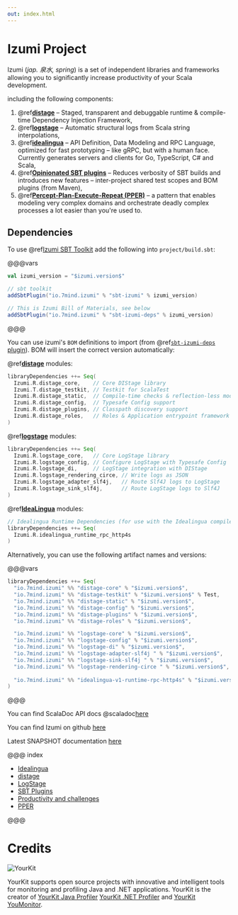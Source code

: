 ```yaml
---
out: index.html
---
```

Izumi Project
=============

Izumi (*jap. 泉水, spring*) is a set of independent libraries and frameworks allowing you to significantly increase productivity of your Scala development.

including the following components:

1. @ref[**distage**](distage/00_distage.md) – Staged, transparent and debuggable runtime & compile-time Dependency Injection Framework,
2. @ref[**logstage**](logstage/00_logstage.md) – Automatic structural logs from Scala string interpolations,
3. @ref[**idealingua**](idealingua/00_idealingua.md) – API Definition, Data Modeling and RPC Language, optimized for fast prototyping – like gRPC, but with a human face. Currently generates servers and clients for Go, TypeScript, C# and Scala,
4. @ref[**Opinionated SBT plugins**](sbt/00_sbt.md) – Reduces verbosity of SBT builds and introduces new features – inter-project shared test scopes and BOM plugins (from Maven),
5. @ref[**Percept-Plan-Execute-Repeat (PPER)**](pper/00_pper.md) – a pattern that enables modeling very complex domains and orchestrate deadly complex processes a lot easier than you're used to.

Dependencies
------------

To use @ref[Izumi SBT Toolkit](sbt/00_sbt.md) add the following into `project/build.sbt`:

@@@vars
```scala
val izumi_version = "$izumi.version$"

// sbt toolkit
addSbtPlugin("io.7mind.izumi" % "sbt-izumi" % izumi_version)

// This is Izumi Bill of Materials, see below
addSbtPlugin("io.7mind.izumi" % "sbt-izumi-deps" % izumi_version)
```
@@@


You can use izumi's `BOM` definitions to import (from @ref[`sbt-izumi-deps` plugin](sbt/00_sbt.md#bills-of-materials)). BOM will insert the correct version automatically:

@ref[**distage**](distage/00_distage.md) modules:

```scala
libraryDependencies ++= Seq(
  Izumi.R.distage_core,    // Core DIStage library
  Izumi.T.distage_testkit, // Testkit for ScalaTest
  Izumi.R.distage_static,  // Compile-time checks & reflection-less mode
  Izumi.R.distage_config,  // Typesafe Config support
  Izumi.R.distage_plugins, // Classpath discovery support
  Izumi.R.distage_roles,   // Roles & Application entrypoint framework
)
```

@ref[**logstage**](logstage/00_logstage.md) modules:

```scala
libraryDependencies ++= Seq(
  Izumi.R.logstage_core,   // Core LogStage library
  Izumi.R.logstage_config, // Configure LogStage with Typesafe Config
  Izumi.R.logstage_di,     // LogStage integration with DIStage
  Izumi.R.logstage_rendering_circe, // Write logs as JSON
  Izumi.R.logstage_adapter_slf4j,   // Route Slf4J logs to LogStage
  Izumi.R.logstage_sink_slf4j,      // Route LogStage logs to Slf4J
)
```

@ref[**IdeaLingua**](idealingua/00_idealingua.md) modules:

```scala
// Idealingua Runtime Dependencies (for use with the Idealingua compiler)
libraryDependencies ++= Seq(
  Izumi.R.idealingua_runtime_rpc_http4s
)
```

Alternatively, you can use the following artifact names and versions:

@@@vars
```scala
libraryDependencies ++= Seq(
  "io.7mind.izumi" %% "distage-core" % "$izumi.version$",
  "io.7mind.izumi" %% "distage-testkit" % "$izumi.version$" % Test,
  "io.7mind.izumi" %% "distage-static" % "$izumi.version$",
  "io.7mind.izumi" %% "distage-config" % "$izumi.version$",
  "io.7mind.izumi" %% "distage-plugins" % "$izumi.version$",
  "io.7mind.izumi" %% "distage-roles" % "$izumi.version$",

  "io.7mind.izumi" %% "logstage-core" % "$izumi.version$",
  "io.7mind.izumi" %% "logstage-config" % "$izumi.version$",
  "io.7mind.izumi" %% "logstage-di" % "$izumi.version$",
  "io.7mind.izumi" %% "logstage-adapter-slf4j " % "$izumi.version$",
  "io.7mind.izumi" %% "logstage-sink-slf4j " % "$izumi.version$",
  "io.7mind.izumi" %% "logstage-rendering-circe " % "$izumi.version$",
  
  "io.7mind.izumi" %% "idealingua-v1-runtime-rpc-http4s" % "$izumi.version$",
)
```
@@@

You can find ScalaDoc API docs @scaladoc[here](izumi.index)

You can find Izumi on github [here](https://github.com/7mind/izumi)

Latest SNAPSHOT documentation [here](https://izumi.7mind.io/latest/snapshot/doc/)

@@@ index

* [Idealingua](idealingua/00_idealingua.md)
* [distage](distage/00_distage.md)
* [LogStage](logstage/00_logstage.md)
* [SBT Plugins](sbt/00_sbt.md)
* [Productivity and challenges](manifesto/00_manifesto.md)
* [PPER](pper/00_pper.md)

@@@

Credits
=======

![YourKit](https://www.yourkit.com/images/yklogo.png)

YourKit supports open source projects with innovative and intelligent tools 
for monitoring and profiling Java and .NET applications.
YourKit is the creator of [YourKit Java Profiler](https://www.yourkit.com/java/profiler/) 
[YourKit .NET Profiler](https://www.yourkit.com/.net/profiler/) and 
[YourKit YouMonitor](https://www.yourkit.com/youmonitor/).
